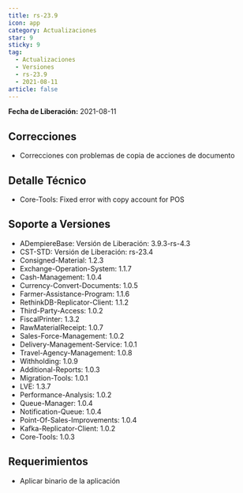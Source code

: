 ```yaml
---
title: rs-23.9
icon: app
category: Actualizaciones
star: 9
sticky: 9
tag:
  - Actualizaciones
  - Versiones
  - rs-23.9
  - 2021-08-11
article: false
---
```


**Fecha de Liberación:** 2021-08-11

## Correcciones

- Correcciones con problemas de copia de acciones de documento


## Detalle Técnico

- Core-Tools: Fixed error with copy account for POS

## Soporte a Versiones

- ADempiereBase: Versión de Liberación: 3.9.3-rs-4.3
- CST-STD: Versión de Liberación: rs-23.4
- Consigned-Material: 1.2.3
- Exchange-Operation-System: 1.1.7
- Cash-Management: 1.0.4
- Currency-Convert-Documents: 1.0.5
- Farmer-Assistance-Program: 1.1.6
- RethinkDB-Replicator-Client: 1.1.2
- Third-Party-Access: 1.0.2
- FiscalPrinter: 1.3.2
- RawMaterialReceipt: 1.0.7
- Sales-Force-Management: 1.0.2
- Delivery-Management-Service: 1.0.1
- Travel-Agency-Management: 1.0.8
- Withholding: 1.0.9
- Additional-Reports: 1.0.3
- Migration-Tools: 1.0.1
- LVE: 1.3.7
- Performance-Analysis: 1.0.2
- Queue-Manager: 1.0.4
- Notification-Queue: 1.0.4
- Point-Of-Sales-Improvements: 1.0.4
- Kafka-Replicator-Client: 1.0.2
- Core-Tools: 1.0.3

## Requerimientos

- Aplicar binario de la aplicación
